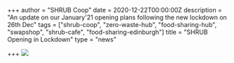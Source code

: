 +++
author = "SHRUB Coop"
date = 2020-12-22T00:00:00Z
description = "An update on our January'21 opening plans following the new lockdown on 26th Dec"
tags = ["shrub-coop", "zero-waste-hub", "food-sharing-hub", "swapshop", "shrub-cafe", "food-sharing-edinburgh"]
title = "SHRUB Opening in Lockdown"
type = "news"

+++
![](https://res.cloudinary.com/shrub-co-op/image/upload/v1608656883/shrubcoop.org/media/SHRUB_in_lockdown_rpqjd3.png)